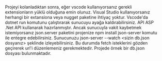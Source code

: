 Projeyi kolanladıktan sonra, eğer vscode kullanıyorsanız gerekli extensionların yüklü olduğuna emin olunuz. 
Visual Studio kullanıyorsanız herhangi bir extansiona veya nugget paketine ihtiyaç yoktur.
Vscode'da dotnet run komutunu çalıştırarak sunucuyu ayağa kaldırabilirsiniz.
API   ASP .Net API kullanarak hazırlanmıştır. 
Ancak sunucuyla vakit kaybetmek istemiyorsanız json.server paketini projenize npm install json-server komutu ile entegre edebilirsiniz.
Sunucunuzu json-server --watch <sizin db.json dosyanız> şeklinde izleyebilirsiniz.
Bu durumda fetch isteklerini gözden geçirerek url'i düzenlemeniz gerekmektedir. 
Projede örnek bir db.json dosyası bulunmaktadır.
